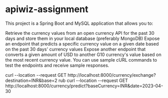 # apiwiz-assignment

This project is a Spring Boot and MySQL application that allows you to:

Retrieve the currency values from an open currency API for the past 30 days and store them in your local database (preferably MongoDB)
Expose an endpoint that predicts a specific currency value on a given date based on the past 30 days' currency values
Expose another endpoint that converts a given amount of USD to another G10 currency's value based on the most recent currency value.
You can use sample cURL commands to test the endpoints and receive sample responses.

curl --location --request GET http://localhost:8000/currency/exchange?destination=INR&base=2 rub
curl --location --request GET http://localhost:8000/currency/predict?baseCurrency=INR&date=2023-04-30
